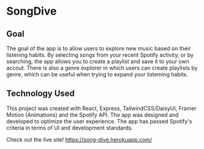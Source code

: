 # SongDive


## Goal
The goal of the app is to allow users to explore new music based on their listening habits. By selecting songs from your recent Spotify activity, or by searching, the app allows you to create a playlist and save it to your own accout. There is also a genre explorer in which users can create playlists by genre, which can be useful when trying to expand your listeming habits.

## Technology Used
This project was created with React, Express, TailwindCSS/DaisyUI, Framer Motion (Animations) and the Spotify API. The app was designed and developed to optimize the user experience. The app has passed Spotify's criteria in terms of UI and development standards.

Check out the live site! https://song-dive.herokuapp.com/